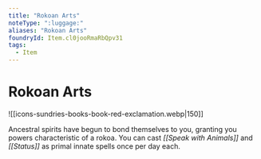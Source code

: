 ```yaml
---
title: "Rokoan Arts"
noteType: ":luggage:"
aliases: "Rokoan Arts"
foundryId: Item.cl0jooRmaRbQpv31
tags:
  - Item
---
```


# Rokoan Arts
![[icons-sundries-books-book-red-exclamation.webp|150]]

Ancestral spirits have begun to bond themselves to you, granting you powers characteristic of a rokoa. You can cast _[[Speak with Animals]]_ and _[[Status]]_ as primal innate spells once per day each.
